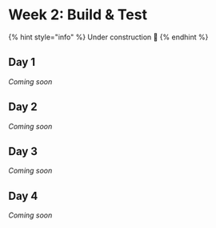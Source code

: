 # Week 2: Build & Test

{% hint style="info" %}
Under construction 🥳
{% endhint %}

## Day 1

_Coming soon_

## Day 2

_Coming soon_

## Day 3

_Coming soon_

## Day 4

_Coming soon_

